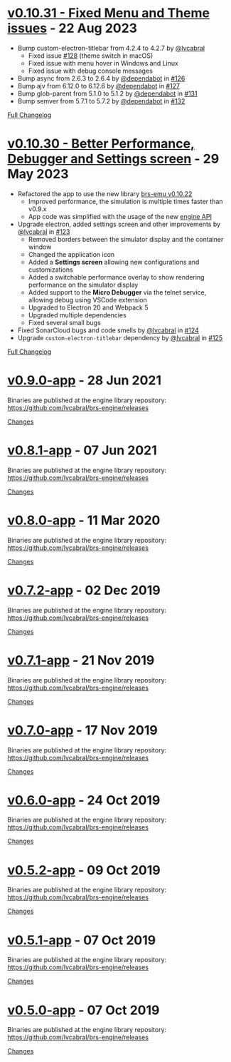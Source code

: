 <a name="v0.10.31"></a>

# [v0.10.31 - Fixed Menu and Theme issues](https://github.com/lvcabral/brs-desktop/releases/tag/v0.10.31) - 22 Aug 2023

* Bump custom-electron-titlebar from 4.2.4 to 4.2.7 by [@lvcabral](https://github.com/lvcabral)
  * Fixed issue [#128](https://github.com/lvcabral/brs-desktop/issues/128)  (theme switch in macOS)
  * Fixed issue with menu hover in Windows and Linux
  * Fixed issue with debug console messages
* Bump async from 2.6.3 to 2.6.4 by [@dependabot](https://github.com/dependabot) in [#126](https://github.com/lvcabral/brs-desktop/pull/126)
* Bump ajv from 6.12.0 to 6.12.6 by [@dependabot](https://github.com/dependabot) in [#127](https://github.com/lvcabral/brs-desktop/pull/127)
* Bump glob-parent from 5.1.0 to 5.1.2 by [@dependabot](https://github.com/dependabot) in [#131](https://github.com/lvcabral/brs-desktop/pull/131)
* Bump semver from 5.7.1 to 5.7.2 by [@dependabot](https://github.com/dependabot) in [#132](https://github.com/lvcabral/brs-desktop/pull/132)

[Full Changelog][v0.10.31]

<a name="v0.10.30"></a>

# [v0.10.30 - Better Performance, Debugger and Settings screen](https://github.com/lvcabral/brs-desktop/releases/tag/v0.10.30) - 29 May 2023

* Refactored the app to use the new library [brs-emu v0.10.22](https://www.npmjs.com/package/brs-emu)
  * Improved performance, the simulation is multiple times faster than v0.9.x
  * App code was simplified with the usage of the new [engine API](https://github.com/lvcabral/brs-engine/blob/master/docs/engine-api.md)
* Upgrade electron, added settings screen and other improvements by [@lvcabral](https://github.com/lvcabral) in [#123](https://github.com/lvcabral/brs-desktop/pull/123)
  * Removed borders between the simulator display and the container window
  * Changed the application icon
  * Added a  **Settings screen** allowing new configurations and customizations
  * Added a switchable performance overlay to show rendering performance on the simulator display
  * Added support to the **Micro Debugger** via the telnet service, allowing debug using VSCode extension
  * Upgraded to Electron 20 and Webpack 5
  * Upgraded multiple dependencies
  * Fixed several small bugs
* Fixed SonarCloud bugs and code smells by [@lvcabral](https://github.com/lvcabral) in [#124](https://github.com/lvcabral/brs-desktop/pull/124)
* Upgrade `custom-electron-titlebar` dependency by [@lvcabral](https://github.com/lvcabral) in [#125](https://github.com/lvcabral/brs-desktop/pull/125)

[Full Changelog][v0.10.30]


<a name="v0.9.0-app"></a>

# [v0.9.0-app](https://github.com/lvcabral/brs-desktop/releases/tag/v0.9.0-app) - 28 Jun 2021

Binaries are published at the engine library repository: <https://github.com/lvcabral/brs-engine/releases>

[Changes][v0.9.0-app]

<a name="v0.8.1-app"></a>

# [v0.8.1-app](https://github.com/lvcabral/brs-desktop/releases/tag/v0.8.1-app) - 07 Jun 2021

Binaries are published at the engine library repository: <https://github.com/lvcabral/brs-engine/releases>

[Changes][v0.8.1-app]

<a name="v0.8.0-app"></a>

# [v0.8.0-app](https://github.com/lvcabral/brs-desktop/releases/tag/v0.8.0-app) - 11 Mar 2020

Binaries are published at the engine library repository: <https://github.com/lvcabral/brs-engine/releases>

[Changes][v0.8.0-app]

<a name="v0.7.2-app"></a>

# [v0.7.2-app](https://github.com/lvcabral/brs-desktop/releases/tag/v0.7.2-app) - 02 Dec 2019

Binaries are published at the engine library repository: <https://github.com/lvcabral/brs-engine/releases>

[Changes][v0.7.2-app]

<a name="v0.7.1-app"></a>

# [v0.7.1-app](https://github.com/lvcabral/brs-desktop/releases/tag/v0.7.1-app) - 21 Nov 2019

Binaries are published at the engine library repository: <https://github.com/lvcabral/brs-engine/releases>

[Changes][v0.7.1-app]

<a name="v0.7.0-app"></a>

# [v0.7.0-app](https://github.com/lvcabral/brs-desktop/releases/tag/v0.7.0-app) - 17 Nov 2019

Binaries are published at the engine library repository: <https://github.com/lvcabral/brs-engine/releases>

[Changes][v0.7.0-app]

<a name="v0.6.0-app"></a>

# [v0.6.0-app](https://github.com/lvcabral/brs-desktop/releases/tag/v0.6.0-app) - 24 Oct 2019

Binaries are published at the engine library repository: <https://github.com/lvcabral/brs-engine/releases>

[Changes][v0.6.0-app]

<a name="v0.5.2-app"></a>

# [v0.5.2-app](https://github.com/lvcabral/brs-desktop/releases/tag/v0.5.2-app) - 09 Oct 2019

Binaries are published at the engine library repository: <https://github.com/lvcabral/brs-engine/releases>

[Changes][v0.5.2-app]

<a name="v0.5.1-app"></a>

# [v0.5.1-app](https://github.com/lvcabral/brs-desktop/releases/tag/v0.5.1-app) - 07 Oct 2019

Binaries are published at the engine library repository: <https://github.com/lvcabral/brs-engine/releases>

[Changes][v0.5.1-app]

<a name="v0.5.0-app"></a>

# [v0.5.0-app](https://github.com/lvcabral/brs-desktop/releases/tag/v0.5.0-app) - 07 Oct 2019

Binaries are published at the engine library repository: <https://github.com/lvcabral/brs-engine/releases>

[Changes][v0.5.0-app]

[v0.10.31]: https://github.com/lvcabral/brs-desktop/compare/v0.10.30...v0.10.31
[v0.10.30]: https://github.com/lvcabral/brs-desktop/compare/v0.9.0-app...v0.10.30
[v0.9.0-app]: https://github.com/lvcabral/brs-desktop/compare/v0.8.1-app...v0.9.0-app
[v0.8.1-app]: https://github.com/lvcabral/brs-desktop/compare/v0.8.0-app...v0.8.1-app
[v0.8.0-app]: https://github.com/lvcabral/brs-desktop/compare/v0.7.2-app...v0.8.0-app
[v0.7.2-app]: https://github.com/lvcabral/brs-desktop/compare/v0.7.1-app...v0.7.2-app
[v0.7.1-app]: https://github.com/lvcabral/brs-desktop/compare/v0.7.0-app...v0.7.1-app
[v0.7.0-app]: https://github.com/lvcabral/brs-desktop/compare/v0.6.0-app...v0.7.0-app
[v0.6.0-app]: https://github.com/lvcabral/brs-desktop/compare/v0.5.2-app...v0.6.0-app
[v0.5.2-app]: https://github.com/lvcabral/brs-desktop/compare/v0.5.1-app...v0.5.2-app
[v0.5.1-app]: https://github.com/lvcabral/brs-desktop/compare/v0.5.0-app...v0.5.1-app
[v0.5.0-app]: https://github.com/lvcabral/brs-desktop/tree/v0.5.0-app

<!-- Generated by https://github.com/rhysd/changelog-from-release v3.7.1 -->

